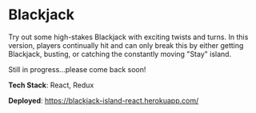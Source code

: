 # Blackjack

Try out some high-stakes Blackjack with exciting twists and turns. In this version, players continually hit and can only break this by either getting Blackjack, busting, or catching the constantly moving "Stay" island.

Still in progress...please come back soon!

**Tech Stack**: React, Redux

**Deployed**: https://blackjack-island-react.herokuapp.com/
